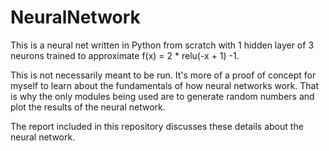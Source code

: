 # NeuralNetwork
This is a neural net written in Python from scratch with 1 hidden layer of 3 neurons trained to approximate f(x) = 2 * relu(-x + 1) -1.

This is not necessarily meant to be run. It's more of a proof of concept for myself to learn about the fundamentals of how neural networks work. That is why the only modules being used are to generate random numbers and plot the results of the neural network.

The report included in this repository discusses these details about the neural network.
